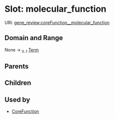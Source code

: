 
# Slot: molecular_function



URI: [gene_review:coreFunction__molecular_function](https://w3id.org/ai4curation/gene_review/coreFunction__molecular_function)


## Domain and Range

None &#8594;  <sub>0..1</sub> [Term](Term.md)

## Parents


## Children


## Used by

 * [CoreFunction](CoreFunction.md)
